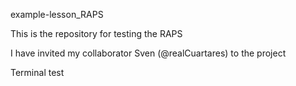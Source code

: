 example-lesson_RAPS

This is the repository for testing the RAPS

I have invited my collaborator Sven (@realCuartares) to the project

Terminal test
